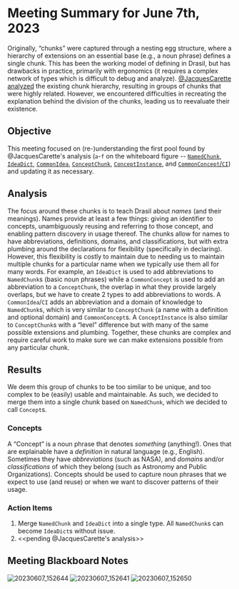 # Meeting Summary for June 7th, 2023

Originally, “chunks” were captured through a nesting egg structure, where a
hierarchy of extensions on an essential base (e.g., a noun phrase) defines a
single chunk. This has been the working model of defining in Drasil, but has
drawbacks in practice, primarily with ergonomics (it requires a complex network
of types which is difficult to debug and analyze). [@JacquesCarette
analyzed](https://github.com/JacquesCarette/Drasil/wiki/Attributes-and-Chunks)
the existing chunk hierarchy, resulting in groups of chunks that were highly
related. However, we encountered difficulties in recreating the explanation
behind the division of the chunks, leading us to reevaluate their existence.

## Objective

This meeting focused on (re-)understanding the first pool found by
@JacquesCarette's analysis (`a`-`f` on the whiteboard figure --
[`NamedChunk`](https://github.com/JacquesCarette/Drasil/blob/ad9a64f442cf76f2bd52534d9eff797a8f734564/code/drasil-lang/lib/Language/Drasil/Chunk/NamedIdea.hs#L34-L43),
[`IdeaDict`](https://github.com/JacquesCarette/Drasil/blob/ad9a64f442cf76f2bd52534d9eff797a8f734564/code/drasil-lang/lib/Language/Drasil/Chunk/NamedIdea.hs#L67-L75),
[`CommonIdea`](https://github.com/JacquesCarette/Drasil/blob/ad9a64f442cf76f2bd52534d9eff797a8f734564/code/drasil-lang/lib/Language/Drasil/Chunk/CommonIdea.hs#L21-L28),
[`ConceptChunk`](https://github.com/JacquesCarette/Drasil/blob/ad9a64f442cf76f2bd52534d9eff797a8f734564/code/drasil-lang/lib/Language/Drasil/Chunk/Concept/Core.hs#L28-L36),
[`ConceptInstance`](https://github.com/JacquesCarette/Drasil/blob/ad9a64f442cf76f2bd52534d9eff797a8f734564/code/drasil-lang/lib/Language/Drasil/Chunk/Concept/Core.hs#L71-L79),
and
[`CommonConcept`/`CI`](https://github.com/JacquesCarette/Drasil/blob/ad9a64f442cf76f2bd52534d9eff797a8f734564/code/drasil-lang/lib/Language/Drasil/Chunk/Concept/Core.hs#L51-L54))
and updating it as necessary.

## Analysis

The focus around these chunks is to teach Drasil about _names_ (and their
meanings). Names provide at least a few things: giving an identifier to
concepts, unambiguously reusing and referring to those concept, and enabling
pattern discovery in usage thereof. The chunks allow for names to have
abbreviations, definitions, domains, and classifications, but with extra
plumbing around the declarations for flexibility (specifically in declaring).
However, this flexibility is costly to maintain due to needing us to maintain
multiple chunks for a particular name when we typically use them all for many
words. For example, an `IdeaDict` is used to add abbreviations to `NamedChunk`s
(basic noun phrases) while a `CommonConcept` is used to add an abbreviation to a
`ConceptChunk`, the overlap in what they provide largely overlaps, but we have
to create 2 types to add abbreviations to words. A `CommonIdea`/`CI` adds an
abbreviation and a domain of knowledge to `NamedChunk`s, which is very similar
to `ConceptChunk` (a name with a definition and optional domain) and
`CommonConcept`s. A `ConceptInstance` is also similar to `ConceptChunk`s with a
“level” difference but with many of the same possible extensions and plumbing.
Together, these chunks are complex and require careful work to make sure we can
make extensions possible from any particular chunk.

## Results

We deem this group of chunks to be too similar to be unique, and too complex to
be (easily) usable and maintainable. As such, we decided to merge them into a
single chunk based on `NamedChunk`, which we decided to call `Concept`s.

### Concepts

A “Concept” is a noun phrase that denotes _something_ (anything!). Ones that are
explainable have a _definition_ in natural language (e.g., English). Sometimes
they have _abbreviations_ (such as NASA), and _domains_ and/or _classifications_
of which they belong (such as Astronomy and Public Organizations). Concepts
should be used to capture noun phrases that we expect to use (and reuse) or when
we want to discover patterns of their usage.

### Action Items

1. Merge `NamedChunk` and `IdeaDict` into a single type. All `NamedChunk`s can
   become `IdeaDict`s without issue.
2. <<pending @JacquesCarette's analysis>>

## Meeting Blackboard Notes

![20230607_152644](https://github.com/JacquesCarette/Drasil/assets/1627302/ce81c84a-04fc-4ef5-af5b-46d108889aab)
![20230607_152641](https://github.com/JacquesCarette/Drasil/assets/1627302/9897023d-f7c0-41e4-9b9e-782c9799f368)
![20230607_152650](https://github.com/JacquesCarette/Drasil/assets/1627302/31953d60-ac90-495a-8ce9-719653170c98)
